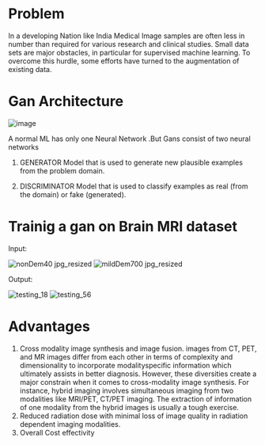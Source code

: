# Problem
In a developing Nation like India Medical Image samples are often less in number than required for various research and clinical studies.
Small data sets are major obstacles, in particular for supervised machine learning. To overcome this hurdle, some efforts have turned to the augmentation of existing data.

# Gan Architecture
![image](https://user-images.githubusercontent.com/62300368/179840552-29a46759-8218-472f-963f-ef0c8bebc382.png)

A normal ML has only one Neural Network .But Gans consist of two neural networks

1.	GENERATOR
 Model that is used to generate new plausible examples from the problem domain.

2.	DISCRIMINATOR
 Model that is used to classify examples as real (from the domain) or fake (generated).


# Trainig a gan on Brain MRI dataset

Input:

![nonDem40 jpg_resized](https://user-images.githubusercontent.com/62300368/179840894-6ca0e88d-a94b-4177-9496-b41d3a142f6c.jpg)
![mildDem700 jpg_resized](https://user-images.githubusercontent.com/62300368/179840954-de5afc8e-7204-44dc-a419-698d8873bae2.jpg)

Output:

![testing_18](https://user-images.githubusercontent.com/62300368/179840991-459de772-af78-4b52-ada5-e403a7828dba.png)
![testing_56](https://user-images.githubusercontent.com/62300368/179841015-61b6a1fb-8315-40ce-ba8e-ebd9619b6f73.png)


# Advantages
1.	Cross modality image synthesis and image fusion.
images from CT, PET, and MR images differ from each other in terms of complexity and dimensionality to incorporate modalityspecific information which ultimately assists in better diagnosis. However, these diversities create a major constrain when it comes to cross-modality image synthesis. For instance, hybrid imaging involves simultaneous imaging from two modalities like MRI/PET, CT/PET imaging. The extraction of information of one modality from the hybrid images is usually a tough exercise.
2.	Reduced radiation dose with minimal loss of image quality in radiation dependent imaging modalities.
3.	Overall Cost effectivity
